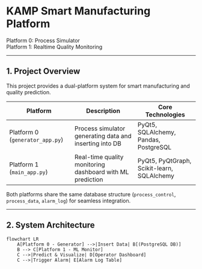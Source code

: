 # KAMP Smart Manufacturing Platform
Platform 0: Process Simulator  
Platform 1: Realtime Quality Monitoring

---

## 1. Project Overview
This project provides a dual-platform system for smart manufacturing and quality prediction.

| Platform | Description | Core Technologies |
|-----------|--------------|------------------|
| Platform 0 (`generator_app.py`) | Process simulator generating data and inserting into DB | PyQt5, SQLAlchemy, Pandas, PostgreSQL |
| Platform 1 (`main_app.py`) | Real-time quality monitoring dashboard with ML prediction | PyQt5, PyQtGraph, Scikit-learn, SQLAlchemy |

Both platforms share the same database structure (`process_control`, `process_data`, `alarm_log`) for seamless integration.

---

## 2. System Architecture
```mermaid
flowchart LR
    A[Platform 0 - Generator] -->|Insert Data| B[(PostgreSQL DB)]
    B --> C[Platform 1 - ML Monitor]
    C -->|Predict & Visualize| D[Operator Dashboard]
    C -->|Trigger Alarm| E[Alarm Log Table]
